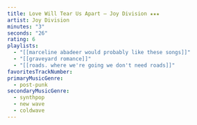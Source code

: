 ```yaml
---
title: Love Will Tear Us Apart — Joy Division ★★★
artist: Joy Division
minutes: "3"
seconds: "26"
rating: 6
playlists:
  - "[[marceline abadeer would probably like these songs]]"
  - "[[graveyard romance]]"
  - "[[roads. where we're going we don't need roads]]"
favoritesTrackNumber:
primaryMusicGenre:
  - post-punk
secondaryMusicGenre:
  - synthpop
  - new wave
  - coldwave
---
```

